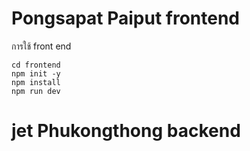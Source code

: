 # Pongsapat Paiput frontend
การใช้ front end
```
cd frontend
ืnpm init -y
ืnpm install
npm run dev
```
# jet Phukongthong backend